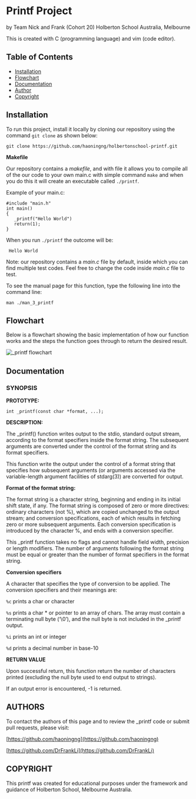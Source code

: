 # Printf Project
by Team Nick and Frank (Cohort 20) Holberton School Australia, Melbourne

This is created with C (programming language) and vim (code editor).

## Table of Contents
* [Installation](#installation)
* [Flowchart](#flowchart)
* [Documentation](#documentation)
* [Author](#author)
* [Copyright](#copyright)


## Installation
To run this project, install it locally by cloning our repository using the command ```git clone``` as shown below:

```
git clone https://github.com/haoningng/holbertonschool-printf.git
```

**Makefile**

Our repository contains a _makefile_, and with file it allows you to compile all of the our code to your own main.c with simple command ```make``` and when you do this it will create an executable called ```./printf```.

Example of your main.c:

```
#include "main.h"
int main()
{
   _printf("Hello World")
   return(1);
}
```

When you run ```./printf``` the outcome will be:

``` Hello World```

Note: our repository contains a _main.c_ file by default, inside which you can find multiple test codes. Feel free to change the code inside _main.c_ file to test.

To see the manual page for this function, type the following line into the command line:

```
man ./man_3_printf
```


## Flowchart
Below is a flowchart showing the basic implementation of how our function works and the steps the function goes through to return the desired result.

![_printf flowchart](https://github.com/haoningng/holbertonschool-printf/blob/master/_printf%20flowchart.jpg)

## Documentation

### SYNOPSIS

**PROTOTYPE:**

```
int _printf(const char *format, ...);
```

**DESCRIPTION:**

The _printf() function writes output to the stdio, standard output stream, according to the format specifiers inside the format string. The subsequent arguments are converted under the control of the format string and its format specifiers.

This function write the output under the control of a format string that specifies how subsequent arguments (or arguments accessed via the variable-length argument facilities of stdarg(3)) are converted for output.

**Format of the format string:**

The format string is a character string, beginning and ending in its initial shift state, if any.  The format string is composed of zero or more directives: ordinary characters (not %), which are copied unchanged to the output stream; and conversion specifications, each of which results in fetching zero or more subsequent arguments.  Each conversion specification is introduced by the character %, and ends with a conversion specifier.

This  _printf function takes no flags and cannot handle field width, precision or length modifiers. The number of arguments following the format string must be equal or greater than the number of format specifiers in the format string.

**Conversion specifiers**

A character that specifies the type of conversion to be applied.
The conversion specifiers and their meanings are:

```%c``` prints a char or character

```%s``` prints a char * or pointer to an array of chars. The array must contain a terminating null byte (‘\0’), and the null byte is not included in the _printf output.

```%i``` prints an int or integer

```%d``` prints a decimal number in base-10

**RETURN VALUE**

Upon successful return, this function return the number of characters printed (excluding the null byte used to end output to strings).

If an output error is encountered, -1 is returned.

## AUTHORS

To contact the authors of this page and to review the _printf code or submit pull requests, please visit:

[https://github.com/haoningng](https://github.com/haoningng)

[https://github.com/DrFrankLi](https://github.com/DrFrankLi)

## COPYRIGHT

This printf was created for educational purposes under the framework and guidance of Holberton School, Melbourne Australia.
